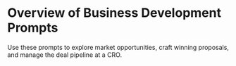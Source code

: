 # Overview of Business Development Prompts

Use these prompts to explore market opportunities, craft winning proposals, and manage the deal pipeline at a CRO.
